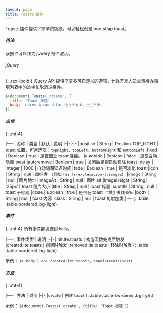 ```yaml
---
layout: page
title: Toasts 插件
---
```


Toasts 插件提供了简单的功能，可以轻松创建 bootstrap toast。

##### 用法
该插件可以作为 jQuery 插件激活。

###### jQuery
{: .text-bold }
jQuery API 提供了更多可自定义的选项，允许开发人员处理待办事项列表中的选中和取消选事件。 
```js
$(document).Toasts('create', {
  title: 'Toast 标题',
  body: 'Lorem ipsum dolor 坐在沙发上，坐立不安。'
})
```


##### 选项
{: .mt-4}

|---
| 名称 | 类型 | 默认 | 说明
|-|-|-|-
|position | String | Position.TOP_RIGHT | toast 位置，可用选项：`topRight`、`topLeft`、`bottomRight` 和 `bottomLeft`
|fixed | Boolean | true | 是否固定 toast 容器。
|autohide | Boolean | false | 是否自动隐藏 toast
|autoremove | Boolean | true | 关闭后是否自动移除 toast 
|delay | Integer | 1000 | 自动隐藏延迟时间
|fade | Boolean | true | 是否淡化 toast
|icon | String | null | 图标类 （例如 `fas fa-exclamation-triangle`）
|image | String | null | 图片地址
|imageAlt | String | null | 图片 alt
|imageHeight | String | '25px' | toast 图片大小
|title | String | null | toast 标题
|subtitle | String | null | toast 子标题
|close | Boolean | true | 是否在 toast 上添加关闭按钮
|body | String | null | toast 内容
|class | String | null | toast 的附加类
|---
{: .table .table-bordered .bg-light}


##### 事件
{: .mt-4}
所有事件都发送到 `body`。

|---
| 事件类型 | 说明
|-|-
|init.lte.toasts | 构造函数完成后触发
|created.lte.toasts | 创建时触发
|removed.lte.toasts | 移除时触发
{: .table .table-bordered .bg-light}

示例： `$('body').on('created.lte.toast', handleCreateEvent)`


##### 方法
{: .mt-4}

|---
| 方法 | 说明
|-|-
|create | 创建 toast
{: .table .table-bordered .bg-light}

示例： `$(document).Toasts('create', {title: 'Toast 标题'})`
